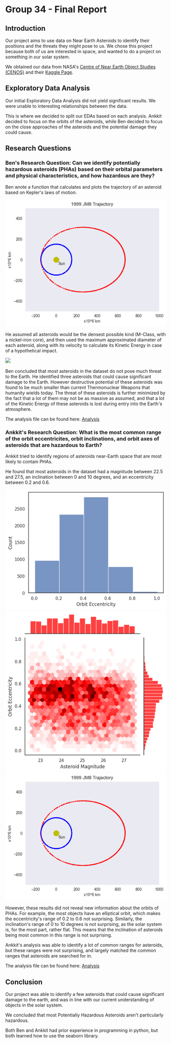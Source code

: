 # Group 34 - Final Report

## Introduction
Our project aims to use data on Near Earth Asteroids to identify their positions and the threats they might pose to us. We chose this project because both of us are interested in space, and wanted to do a project on something in our solar system. 

We obtained our data from NASA's [Centre of Near Earth Object Studies (CENOS)](https://cneos.jpl.nasa.gov/ca/) and their [Kaggle Page](https://www.kaggle.com/datasets/nasa/asteroid-impacts). 

## Exploratory Data Analysis
Our initial Exploratory Data Analysis did not yield significant results. We were unable to interesting relationships between the data. 

This is where we decided to split our EDAs based on each analysis. Ankkit decided to focus on the orbits of the asteroids, while Ben decided to focus on the close approaches of the asteroids and the potential damage they could cause.

## Research Questions

### **Ben's Research Question:** Can we identify potentially hazardous asteroids (PHAs) based on their orbital parameters and physical characteristics, and how hazardous are they?

Ben wrote a function that calculates and plots the trajectory of an asteroid based on Kepler's laws of motion.

![Trajectory](images/FinalReports/Trajectory.png)

He assumed all asteroids would be the densest possible kind (M-Class, with a nickel-iron core), and then used the maximum approximated diameter of each asteroid, along with its velocity to calculate its Kinetic Energy in case of a hypothetical impact.

![](https://upload.wikimedia.org/wikipedia/commons/5/53/Animation_of_1994_PC1_around_Sun_-_2022_close_approach.gif)

Ben concluded that most asteroids in the dataset do not pose much threat to the Earth. He identified three asteroids that could cause significant damage to the Earth. However destructive potential of these asteroids was found to be much smaller than current Thermonuclear Weapons that humanity wields today. The threat of these asteroids is further minimized by the fact that a lot of them may not be as massive as assumed, and that a lot of the Kinetic Energy of these asteroids is lost during entry into the Earth's atmosphere.

The analysis file can be found here: [Analysis](analysis/analysis1.ipynb)

### **Ankkit's Research Question:** What is the most common range of the orbit eccentricites, orbit inclinations, and orbit axes of asteroids that are hazardous to Earth? 

Ankkit tried to identify regions of asteroids near-Earth space that are most likely to contain PHAs. 

He found that most asteroids in the dataset had a magnitude between 22.5 and 27.5, an inclination between 0 and 10 degrees, and an eccentricity between 0.2 and 0.6.

![](images/FinalReports/Ecc_Counts.png)
![](images/FinalReports/Ecc-Mag.pn.png)
![](images/FinalReports/Trajectory.png)

However, these results did not reveal new information about the orbits of PHAs. For example, the most objects have an elliptical orbit, which makes the eccentricity's range of 0.2 to 0.6 not surprising. Similarly, the inclination's range of 0 to 10 degrees is not surprising, as the solar system is, for the most part, rather flat. This means that the inclination of asteroids being most common in this range is not surprising.

Ankkit's analysis was able to identify a lot of common ranges for asteroids, but these ranges were not surprising, and largely matched the common ranges that asteroids are searched for in.

The analysis file can be found here: [Analysis](analysis/analysis2.ipynb)

## Conclusion
Our project was able to identify a few asteroids that could cause significant damage to the earth, and was in line with our current understanding of objects in the solar system. 

We concluded that most Potentially Hazardous Asteroids aren't particularly hazardous.

Both Ben and Ankkit had prior experience in programming in python, but both learned how to use the seaborn library. 